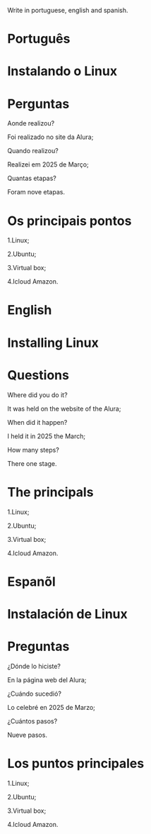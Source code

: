 Write in portuguese, english and spanish.

# Português 

# Instalando o Linux

# Perguntas

Aonde realizou?

Foi realizado no site da Alura;

Quando realizou?

Realizei em 2025 de Março;

Quantas etapas?

Foram nove etapas.

# Os principais pontos

1.Linux;

2.Ubuntu;

3.Virtual box;

4.Icloud Amazon.


# English

# Installing Linux

# Questions

Where did you do it?

It was held on the website of the Alura;

When did it happen?

I held it in 2025 the March;

How many steps?

There one stage.

# The principals

1.Linux;

2.Ubuntu;

3.Virtual box;

4.Icloud Amazon.


# Espanõl

# Instalación de Linux

# Preguntas

¿Dónde lo hiciste?

En la página web del Alura;

¿Cuándo sucedió?

Lo celebré en 2025 de Marzo;

¿Cuántos pasos?

Nueve pasos.

# Los puntos principales

1.Linux;

2.Ubuntu;

3.Virtual box;

4.Icloud Amazon.
